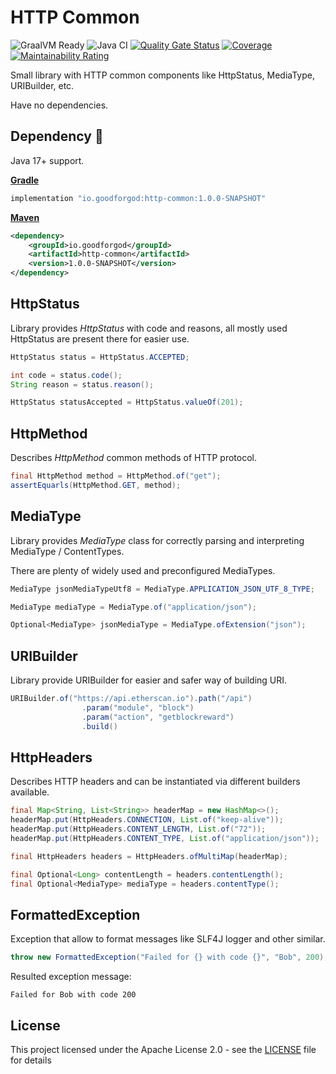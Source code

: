 # HTTP Common

![GraalVM Ready](https://img.shields.io/badge/GraalVM-Ready-orange?style=plastic)
![Java CI](https://github.com/GoodforGod/http-common/workflows/Java%20CI/badge.svg)
[![Quality Gate Status](https://sonarcloud.io/api/project_badges/measure?project=GoodforGod_http-common&metric=alert_status)](https://sonarcloud.io/dashboard?id=GoodforGod_http-common)
[![Coverage](https://sonarcloud.io/api/project_badges/measure?project=GoodforGod_http-common&metric=coverage)](https://sonarcloud.io/dashboard?id=GoodforGod_http-common)
[![Maintainability Rating](https://sonarcloud.io/api/project_badges/measure?project=GoodforGod_http-common&metric=sqale_rating)](https://sonarcloud.io/dashboard?id=GoodforGod_http-common)

Small library with HTTP common components like HttpStatus, MediaType, URIBuilder, etc.

Have no dependencies.

## Dependency :rocket:

Java 17+ support.

[**Gradle**](https://mvnrepository.com/artifact/io.goodforgod/http-common)
```groovy
implementation "io.goodforgod:http-common:1.0.0-SNAPSHOT"
```

[**Maven**](https://mvnrepository.com/artifact/io.goodforgod/http-common)
```xml
<dependency>
    <groupId>io.goodforgod</groupId>
    <artifactId>http-common</artifactId>
    <version>1.0.0-SNAPSHOT</version>
</dependency>
```

## HttpStatus

Library provides *HttpStatus* with code and reasons, all mostly used HttpStatus are present there for easier use.

```java
HttpStatus status = HttpStatus.ACCEPTED;

int code = status.code();
String reason = status.reason();

HttpStatus statusAccepted = HttpStatus.valueOf(201);
```

## HttpMethod

Describes *HttpMethod* common methods of HTTP protocol.

```java
final HttpMethod method = HttpMethod.of("get");
assertEquarls(HttpMethod.GET, method);
```

## MediaType

Library provides *MediaType* class for correctly parsing and interpreting MediaType / ContentTypes.

There are plenty of widely used and preconfigured MediaTypes.

```java
MediaType jsonMediaTypeUtf8 = MediaType.APPLICATION_JSON_UTF_8_TYPE;

MediaType mediaType = MediaType.of("application/json");

Optional<MediaType> jsonMediaType = MediaType.ofExtension("json");
```

## URIBuilder

Library provide URIBuilder for easier and safer way of building URI.

```java
URIBuilder.of("https://api.etherscan.io").path("/api")
                .param("module", "block")
                .param("action", "getblockreward")
                .build()
```

## HttpHeaders

Describes HTTP headers and can be instantiated via different builders available.

```java
final Map<String, List<String>> headerMap = new HashMap<>();
headerMap.put(HttpHeaders.CONNECTION, List.of("keep-alive"));
headerMap.put(HttpHeaders.CONTENT_LENGTH, List.of("72"));
headerMap.put(HttpHeaders.CONTENT_TYPE, List.of("application/json"));

final HttpHeaders headers = HttpHeaders.ofMultiMap(headerMap);

final Optional<Long> contentLength = headers.contentLength();
final Optional<MediaType> mediaType = headers.contentType();
```

## FormattedException

Exception that allow to format messages like SLF4J logger and other similar.

```java
throw new FormattedException("Failed for {} with code {}", "Bob", 200);
```

Resulted exception message:
```text
Failed for Bob with code 200
```

## License

This project licensed under the Apache License 2.0 - see the [LICENSE](LICENSE) file for details